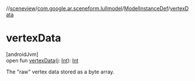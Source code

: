 //[sceneview](../../../index.md)/[com.google.ar.sceneform.lullmodel](../index.md)/[ModelInstanceDef](index.md)/[vertexData](vertex-data.md)

# vertexData

[androidJvm]\
open fun [vertexData](vertex-data.md)(j: [Int](https://kotlinlang.org/api/latest/jvm/stdlib/kotlin/-int/index.html)): [Int](https://kotlinlang.org/api/latest/jvm/stdlib/kotlin/-int/index.html)

The &quot;raw&quot; vertex data stored as a byte array.
